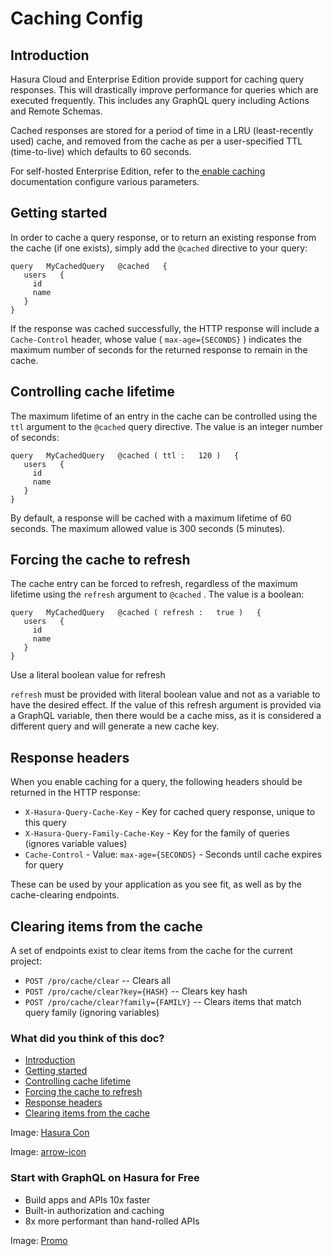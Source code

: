 # Caching Config

## Introduction​

Hasura Cloud and Enterprise Edition provide support for caching query responses. This will drastically improve
performance for queries which are executed frequently. This includes any GraphQL query including Actions and Remote
Schemas.

Cached responses are stored for a period of time in a LRU (least-recently used) cache, and removed from the cache as per
a user-specified TTL (time-to-live) which defaults to 60 seconds.

For self-hosted Enterprise Edition, refer to the[ enable caching ](https://hasura.io/docs/latest/caching/enterprise-caching/)documentation
configure
various parameters.

## Getting started​

In order to cache a query response, or to return an existing response from the cache (if one exists), simply add the `@cached` directive to your query:

```
query   MyCachedQuery   @cached   {
   users   {
     id
     name
   }
}
```

If the response was cached successfully, the HTTP response will include a `Cache-Control` header, whose value
( `max-age={SECONDS}` ) indicates the maximum number of seconds for the returned response to remain in the cache.

## Controlling cache lifetime​

The maximum lifetime of an entry in the cache can be controlled using the `ttl` argument to the `@cached` query
directive. The value is an integer number of seconds:

```
query   MyCachedQuery   @cached ( ttl :   120 )   {
   users   {
     id
     name
   }
}
```

By default, a response will be cached with a maximum lifetime of 60 seconds. The maximum allowed value is 300 seconds (5
minutes).

## Forcing the cache to refresh​

The cache entry can be forced to refresh, regardless of the maximum lifetime using the `refresh` argument to `@cached` .
The value is a boolean:

```
query   MyCachedQuery   @cached ( refresh :   true )   {
   users   {
     id
     name
   }
}
```

Use a literal boolean value for refresh

 `refresh` must be provided with literal boolean value and not as a variable to
have the desired effect. If the value of this refresh argument is provided via a
GraphQL variable, then there would be a cache miss, as it is considered a
different query and will generate a new cache key.

## Response headers​

When you enable caching for a query, the following headers should be returned in the HTTP response:

- `X-Hasura-Query-Cache-Key` - Key for cached query response, unique to this query
- `X-Hasura-Query-Family-Cache-Key` - Key for the family of queries (ignores variable values)
- `Cache-Control` - Value: `max-age={SECONDS}` - Seconds until cache expires for query


These can be used by your application as you see fit, as well as by the cache-clearing endpoints.

## Clearing items from the cache​

A set of endpoints exist to clear items from the cache for the current project:

- `POST /pro/cache/clear` -- Clears all
- `POST /pro/cache/clear?key={HASH}` -- Clears key hash
- `POST /pro/cache/clear?family={FAMILY}` -- Clears items that match query family (ignoring variables)


### What did you think of this doc?

- [ Introduction ](https://hasura.io/docs/latest/caching/caching-config/#forcing-the-cache-to-refresh/#introduction)
- [ Getting started ](https://hasura.io/docs/latest/caching/caching-config/#forcing-the-cache-to-refresh/#getting-started)
- [ Controlling cache lifetime ](https://hasura.io/docs/latest/caching/caching-config/#forcing-the-cache-to-refresh/#controlling-cache-lifetime)
- [ Forcing the cache to refresh ](https://hasura.io/docs/latest/caching/caching-config/#forcing-the-cache-to-refresh/#forcing-the-cache-to-refresh)
- [ Response headers ](https://hasura.io/docs/latest/caching/caching-config/#forcing-the-cache-to-refresh/#response-headers)
- [ Clearing items from the cache ](https://hasura.io/docs/latest/caching/caching-config/#forcing-the-cache-to-refresh/#clearing-items-from-the-cache)


Image: [ Hasura Con ](https://res.cloudinary.com/dh8fp23nd/image/upload/v1686154570/hasura-con-2023/has-con-light-date_r2a2ud.png)

Image: [ arrow-icon ](https://res.cloudinary.com/dh8fp23nd/image/upload/v1683723549/main-web/chevron-right_ldbi7d.png)

### Start with GraphQL on Hasura for Free

- Build apps and APIs 10x faster
- Built-in authorization and caching
- 8x more performant than hand-rolled APIs


Image: [ Promo ](https://hasura.io/docs/assets/images/hasura-free-ff60e409244e0ea12b5a3045d1a9096b.png)